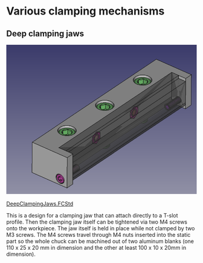 # Various clamping mechanisms

## Deep clamping jaws

![](https://raw.githubusercontent.com/tspspi/freecadModel/refs/heads/master/Machine%20Parts/Clamping%20Mechanisms/DeepClampingJaws_001.png)

[DeepClampingJaws.FCStd](https://github.com/tspspi/freecadModel/raw/refs/heads/master/Machine%20Parts/Clamping%20Mechanisms/DeepClampingJaws.FCStd)

This is a design for a clamping jaw that can attach directly to
a T-slot profile. Then the clamping jaw itself can be tightened via
two M4 screws onto the workpiece. The jaw itself is held in place
while not clamped by two M3 screws. The M4 screws travel through M4
nuts inserted into the static part so the whole chuck can be machined
out of two aluminum blanks (one 110 x 25 x 20 mm in dimension and the
other at least 100 x 10 x 20mm in dimension).
